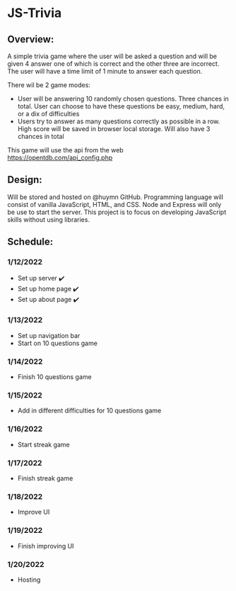 # JS-Trivia

## Overview:
A simple trivia game where the user will be asked a question and will be given 4 answer one of which is correct and the other three are incorrect. The user will have a time limit of 1 minute to answer each question.

There wil be 2 game modes:
* User will be answering 10 randomly chosen questions. Three chances in total. User can choose to have these questions be easy, medium, hard, or a dix of difficulties
* Users try to answer as many questions correctly as possible in a row. High score will be saved in browser local storage. Will also have 3 chances in total

This game will use the api from the web https://opentdb.com/api_config.php

## Design:
Will be stored and hosted on @huymn GitHub. Programming language will consist of vanilla JavaScript, HTML, and CSS. Node and Express will only be use to start the server. This project is to focus on developing JavaScript skills without using libraries.

## Schedule:
### 1/12/2022
* Set up server :heavy_check_mark:
* Set up home page :heavy_check_mark:
* Set up about page :heavy_check_mark:
### 1/13/2022
* Set up navigation bar
* Start on 10 questions game
### 1/14/2022
* Finish 10 questions game
### 1/15/2022
* Add in different difficulties for 10 questions game
### 1/16/2022
* Start streak game
### 1/17/2022
* Finish streak game
### 1/18/2022
* Improve UI
### 1/19/2022
* Finish improving UI
### 1/20/2022
* Hosting

